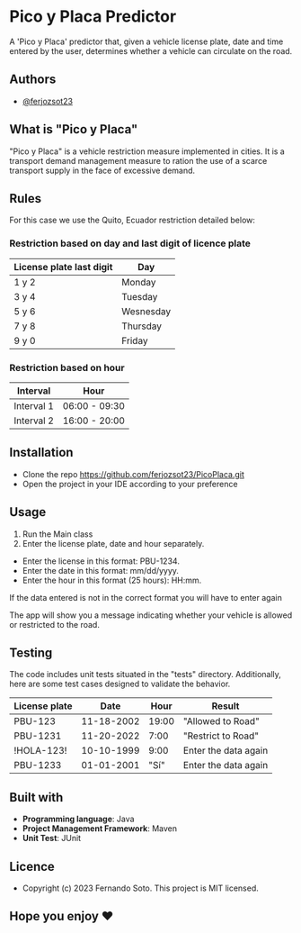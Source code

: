 
# Pico y Placa Predictor

A 'Pico y Placa' predictor that, given a vehicle license plate, date and time entered by the user, determines whether a vehicle can circulate on the road.

## Authors

- [@ferjozsot23](https://github.com/ferjozsot23/)


## What is "Pico y Placa"

"Pico y Placa" is a vehicle restriction measure implemented in cities. It is a transport demand management measure to ration the use of a scarce transport supply in the face of excessive demand.


## Rules
For this case we use the Quito, Ecuador restriction detailed below:

### Restriction based on day and last digit of licence plate

|**License plate last digit**|**Day**|
| ----------------- | ------------------------------------------------------------------ |
| 1 y 2 |  Monday |
| 3 y 4 | Tuesday |
| 5 y 6 | Wesnesday |
| 7 y 8 | Thursday |
| 9 y 0 | Friday |


### Restriction based on hour
|**Interval**| **Hour**|
| ----------------- | ------------------------------------------------------------------ |
| Interval 1 |  06:00 - 09:30 |
| Interval 2 | 16:00 - 20:00 |




## Installation
* Clone the repo https://github.com/ferjozsot23/PicoPlaca.git
* Open the project in your IDE according to your preference



## Usage

1. Run the Main class
1. Enter the license plate, date and hour separately.
- Enter the license in this format: PBU-1234.
- Enter the date in this format: mm/dd/yyyy.
- Enter the hour in this format (25 hours): HH:mm.

If the data entered is not in the correct format you will have to enter again

The app will show you a message indicating whether your vehicle is allowed or restricted to the road.
## Testing

The code includes unit tests situated in the "tests" directory.
Additionally, here are some test cases designed to validate the behavior.



|**License plate** | **Date**  | **Hour** | **Result** |
| ----------------- | ----------|----------------------|------------------------ |
| PBU-123 |  11-18-2002 | 19:00 | "Allowed to Road" |
| PBU-1231 | 11-20-2022 | 7:00 | "Restrict to Road" |
| !HOLA-123! | 10-10-1999 | 9:00 | Enter the data again |
| PBU-1233 | 01-01-2001 | "Sí" | Enter the data again |



## Built with

* **Programming language**: Java
* **Project Management Framework**: Maven
* **Unit Test**: JUnit



## Licence

 - Copyright (c) 2023 Fernando Soto. This project is MIT licensed.


## Hope you enjoy ❤️

